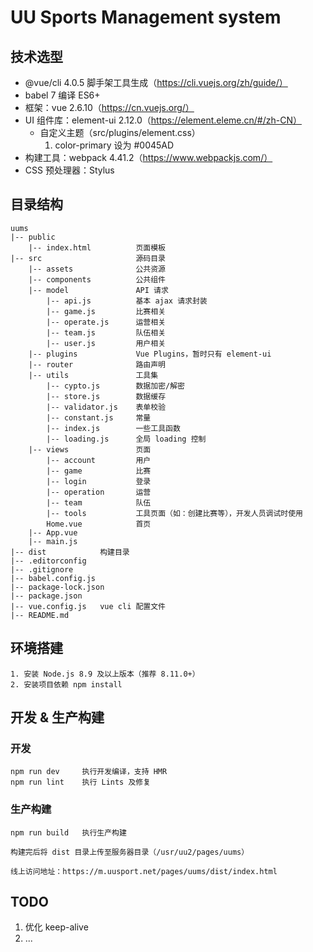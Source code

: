 # UU Sports Management system

## 技术选型
* @vue/cli 4.0.5 脚手架工具生成（https://cli.vuejs.org/zh/guide/）
* babel 7 编译 ES6+
* 框架：vue 2.6.10（https://cn.vuejs.org/）
* UI 组件库：element-ui 2.12.0（https://element.eleme.cn/#/zh-CN）
    * 自定义主题（src/plugins/element.css）
        1. color-primary 设为 #0045AD
* 构建工具：webpack 4.41.2（https://www.webpackjs.com/）
* CSS 预处理器：Stylus

## 目录结构
```
uums
|-- public
    |-- index.html          页面模板
|-- src                     源码目录
    |-- assets              公共资源
    |-- components          公共组件
    |-- model               API 请求
        |-- api.js          基本 ajax 请求封装
        |-- game.js         比赛相关
        |-- operate.js      运营相关
        |-- team.js         队伍相关
        |-- user.js         用户相关
    |-- plugins             Vue Plugins，暂时只有 element-ui
    |-- router              路由声明
    |-- utils               工具集
        |-- cypto.js        数据加密/解密
        |-- store.js        数据缓存
        |-- validator.js    表单校验
        |-- constant.js     常量
        |-- index.js        一些工具函数
        |-- loading.js      全局 loading 控制
    |-- views               页面
        |-- account         用户
        |-- game            比赛
        |-- login           登录
        |-- operation       运营
        |-- team            队伍
        |-- tools           工具页面（如：创建比赛等），开发人员调试时使用
        Home.vue            首页
    |-- App.vue
    |-- main.js
|-- dist            构建目录
|-- .editorconfig
|-- .gitignore
|-- babel.config.js
|-- package-lock.json
|-- package.json
|-- vue.config.js   vue cli 配置文件
|-- README.md
```

## 环境搭建
```
1. 安装 Node.js 8.9 及以上版本（推荐 8.11.0+）
2. 安装项目依赖 npm install
```

## 开发 & 生产构建
### 开发
```
npm run dev     执行开发编译，支持 HMR
npm run lint    执行 Lints 及修复
```
### 生产构建
```
npm run build   执行生产构建

构建完后将 dist 目录上传至服务器目录（/usr/uu2/pages/uums）

线上访问地址：https://m.uusport.net/pages/uums/dist/index.html
```

## TODO
1. 优化 keep-alive
2. ...
